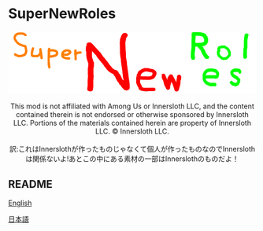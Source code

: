 # SuperNewRoles
![SNRImage](/images/SNRImage.png)

<center>
This mod is not affiliated with Among Us or Innersloth LLC, and the content contained therein is not endorsed or otherwise sponsored by Innersloth LLC. Portions of the materials contained herein are property of Innersloth LLC. © Innersloth LLC.
</center><br><center>訳:これはInnerslothが作ったものじゃなくて個人が作ったものなのでInnerslothは関係ないよ!あとこの中にある素材の一部はInnerslothのものだよ！</center>

## README

[English](https://github.com/ykundesu/SuperNewRoles/blob/master/READMEs/README_en.md)

[日本語](https://github.com/ykundesu/SuperNewRoles/blob/master/READMEs/README_jp.md)